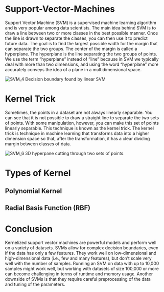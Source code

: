 # Support-Vector-Machines

Support Vector Machine (SVM) is a supervised machine learning algorithm and is very popular among data scientists.
The main idea behind SVM is to draw a line between two or more classes in the best possible manner. Once the line is drawn to separate the classes, you can then use it to predict future data. The goal is to find the largest possible width for the margin that can separate the two groups. The center of the margin is called a hyperplane.
The hyperplane is the line separating the two groups of points. We use the term “hyperplane” instead of “line” because in SVM we typically deal with more than two dimensions, and using the word “hyperplane” more accurately conveys the idea of a plane in a multidimensional space.

![SVM_4](https://user-images.githubusercontent.com/53411455/138561828-cdc2ea45-5dd4-4474-bf66-3dd38019ff3a.png)
Decision boundary found by linear SVM

# Kernel Trick

Sometimes, the points in a dataset are not always linearly separable. You can see that it is not possible to draw a straight line to separate the two sets of points. With some manipulation, however, you can make this set of points linearly separable. This technique is known as the kernel trick. The kernel trick is  technique in machine learning that transforms data into a higher dimension space so that, after the transformation, it has a clear dividing margin between classes of data.

![SVM_6](https://user-images.githubusercontent.com/53411455/138561795-707272b8-d032-4148-9c21-f3773d268db6.png)
3D hyperpane cutting through two sets of points

# Types of Kernel

## Polynomial Kernel

## Radial Basis Function (RBF)

# Conclusion

Kernelized support vector machines are powerful models and perform well on a variety of datasets. SVMs allow for complex decision boundaries, even if the data has only a few features. They work well on low-dimensional and high-dimensional data (i.e., few and many features), but don’t scale very well with the number of samples. Running an SVM on data with up to 10,000 samples might work well, but working with datasets of size 100,000 or more can become challenging in terms of runtime and memory usage.
Another downside of SVMs is that they require careful preprocessing of the data and tuning of the parameters.

